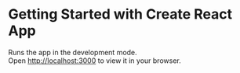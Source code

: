 # Getting Started with Create React App


Runs the app in the development mode.\
Open [http://localhost:3000](http://localhost:3000) to view it in your browser.
